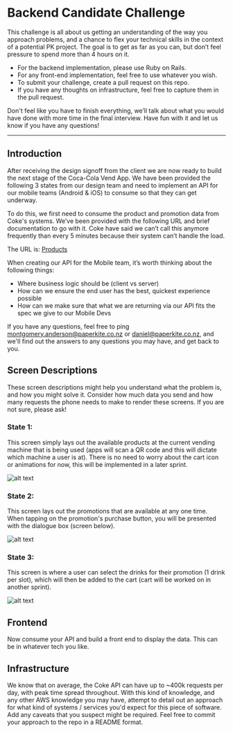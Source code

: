# Backend Candidate Challenge

This challenge is all about us getting an understanding of the way you approach problems, and a chance to flex your technical skills in the context of a potential PK project. The goal is to get as far as you can, but don’t feel pressure to spend more than 4 hours on it.

- For the backend implementation, please use Ruby on Rails.
- For any front-end implementation, feel free to use whatever you wish.
- To submit your challenge, create a pull request on this repo.
- If you have any thoughts on infrastructure, feel free to capture them in the pull request.

Don't feel like you have to finish everything, we’ll talk about what you would have done with more time in the final interview. Have fun with it and let us know if you have any questions!

---

## Introduction

After receiving the design signoff from the client we are now ready to build the next stage of the Coca-Cola Vend App. We have been provided the following 3 states from our design team and need to implement an API for our mobile teams (Android & iOS) to consume so that they can get underway.

To do this, we first need to consume the product and promotion data from Coke's systems. We’ve been provided with the following URL and brief documentation to go with it. Coke have said we can’t call this anymore frequently than every 5 minutes because their system can’t handle the load.

The URL is: [Products](https://ncakqcujsk.execute-api.ap-southeast-2.amazonaws.com/PKTechTest/products)

When creating our API for the Mobile team, it’s worth thinking about the following things:
- Where business logic should be (client vs server)
- How can we ensure the end user has the best, quickest experience possible
- How can we make sure that what we are returning via our API fits the spec we give to our Mobile Devs

If you have any questions, feel free to ping montgomery.anderson@paperkite.co.nz or daniel@paperkite.co.nz, and we'll find out the answers to any questions you may have, and get back to you.

## Screen Descriptions

These screen descriptions might help you understand what the problem is, and how you might solve it. Consider how much data you send and how many requests the phone needs to make to render these screens. If you are not sure, please ask!

### State 1:

This screen simply lays out the available products at the current vending machine that is being used (apps will scan a QR code and this will dictate which machine a user is at). There is no need to worry about the cart icon or animations for now, this will be implemented in a later sprint.

![alt text](/images/state1.png "State 1")

### State 2:

This screen lays out the promotions that are available at any one time. When tapping on the promotion's purchase button, you will be presented with the dialogue box (screen below).

![alt text](/images/state2.png "State 2")

### State 3:

This screen is where a user can select the drinks for their promotion (1 drink per slot), which will then be added to the cart (cart will be worked on in another sprint).

![alt text](/images/state3.png "State 3")

## Frontend

Now consume your API and build a front end to display the data. This can be in whatever tech you like.

## Infrastructure

We know that on average, the Coke API can have up to ~400k requests per day, with peak time spread throughout. With this kind of knowledge, and any other AWS knowledge you may have, attempt to detail out an approach for what kind of systems / services you'd expect for this piece of software. Add any caveats that you suspect might be required. Feel free to commit your approach to the repo in a README format.
